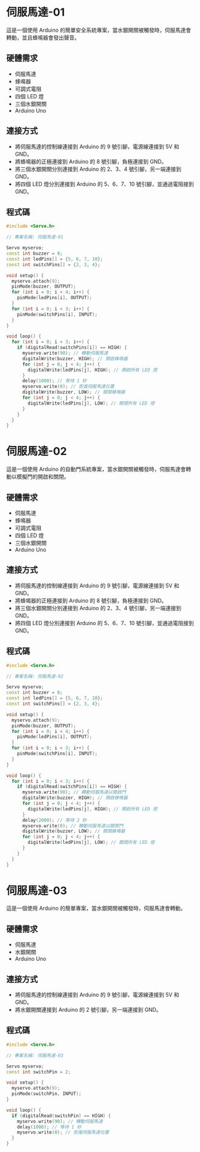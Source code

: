 # 伺服馬達-01

這是一個使用 Arduino 的簡單安全系統專案，當水銀開關被觸發時，伺服馬達會轉動，並且蜂鳴器會發出聲音。

## 硬體需求
- 伺服馬達
- 蜂鳴器
- 可調式電阻
- 四個 LED 燈
- 三個水銀開關
- Arduino Uno

## 連接方式
- 將伺服馬達的控制線連接到 Arduino 的 9 號引腳，電源線連接到 5V 和 GND。
- 將蜂鳴器的正極連接到 Arduino 的 8 號引腳，負極連接到 GND。
- 將三個水銀開關分別連接到 Arduino 的 2、3、4 號引腳，另一端連接到 GND。
- 將四個 LED 燈分別連接到 Arduino 的 5、6、7、10 號引腳，並通過電阻接到 GND。

## 程式碼
```cpp
#include <Servo.h>

// 專案名稱: 伺服馬達-01

Servo myservo;
const int buzzer = 8;
const int ledPins[] = {5, 6, 7, 10};
const int switchPins[] = {2, 3, 4};

void setup() {
  myservo.attach(9);
  pinMode(buzzer, OUTPUT);
  for (int i = 0; i < 4; i++) {
    pinMode(ledPins[i], OUTPUT);
  }
  for (int i = 0; i < 3; i++) {
    pinMode(switchPins[i], INPUT);
  }
}

void loop() {
  for (int i = 0; i < 3; i++) {
    if (digitalRead(switchPins[i]) == HIGH) {
      myservo.write(90); // 轉動伺服馬達
      digitalWrite(buzzer, HIGH); // 開啟蜂鳴器
      for (int j = 0; j < 4; j++) {
        digitalWrite(ledPins[j], HIGH); // 開啟所有 LED 燈
      }
      delay(1000); // 等待 1 秒
      myservo.write(0); // 恢復伺服馬達位置
      digitalWrite(buzzer, LOW); // 關閉蜂鳴器
      for (int j = 0; j < 4; j++) {
        digitalWrite(ledPins[j], LOW); // 關閉所有 LED 燈
      }
    }
  }
}
```

# 伺服馬達-02

這是一個使用 Arduino 的自動門系統專案，當水銀開關被觸發時，伺服馬達會轉動以模擬門的開啟和關閉。

## 硬體需求
- 伺服馬達
- 蜂鳴器
- 可調式電阻
- 四個 LED 燈
- 三個水銀開關
- Arduino Uno

## 連接方式
- 將伺服馬達的控制線連接到 Arduino 的 9 號引腳，電源線連接到 5V 和 GND。
- 將蜂鳴器的正極連接到 Arduino 的 8 號引腳，負極連接到 GND。
- 將三個水銀開關分別連接到 Arduino 的 2、3、4 號引腳，另一端連接到 GND。
- 將四個 LED 燈分別連接到 Arduino 的 5、6、7、10 號引腳，並通過電阻接到 GND。

## 程式碼
```cpp
#include <Servo.h>

// 專案名稱: 伺服馬達-02

Servo myservo;
const int buzzer = 8;
const int ledPins[] = {5, 6, 7, 10};
const int switchPins[] = {2, 3, 4};

void setup() {
  myservo.attach(9);
  pinMode(buzzer, OUTPUT);
  for (int i = 0; i < 4; i++) {
    pinMode(ledPins[i], OUTPUT);
  }
  for (int i = 0; i < 3; i++) {
    pinMode(switchPins[i], INPUT);
  }
}

void loop() {
  for (int i = 0; i < 3; i++) {
    if (digitalRead(switchPins[i]) == HIGH) {
      myservo.write(90); // 轉動伺服馬達以開啟門
      digitalWrite(buzzer, HIGH); // 開啟蜂鳴器
      for (int j = 0; j < 4; j++) {
        digitalWrite(ledPins[j], HIGH); // 開啟所有 LED 燈
      }
      delay(2000); // 等待 2 秒
      myservo.write(0); // 轉動伺服馬達以關閉門
      digitalWrite(buzzer, LOW); // 關閉蜂鳴器
      for (int j = 0; j < 4; j++) {
        digitalWrite(ledPins[j], LOW); // 關閉所有 LED 燈
      }
    }
  }
}
```

# 伺服馬達-03

這是一個使用 Arduino 的簡單專案，當水銀開關被觸發時，伺服馬達會轉動。

## 硬體需求
- 伺服馬達
- 水銀開關
- Arduino Uno

## 連接方式
- 將伺服馬達的控制線連接到 Arduino 的 9 號引腳，電源線連接到 5V 和 GND。
- 將水銀開關連接到 Arduino 的 2 號引腳，另一端連接到 GND。

## 程式碼
```cpp
#include <Servo.h>

// 專案名稱: 伺服馬達-03

Servo myservo;
const int switchPin = 2;

void setup() {
  myservo.attach(9);
  pinMode(switchPin, INPUT);
}

void loop() {
  if (digitalRead(switchPin) == HIGH) {
    myservo.write(90); // 轉動伺服馬達
    delay(1000); // 等待 1 秒
    myservo.write(0); // 恢復伺服馬達位置
  }
}
```
